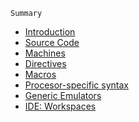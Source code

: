 ```
Summary
```

* [Introduction](README.md)
* [Source Code](source.md)
* [Machines](machines.md)
* [Directives](directives.md)
* [Macros](macros.md)
* [Procesor-specific syntax](Extras/procesor-specific-syntax.md)
* [Generic Emulators](Extras/generic-emulators.md)
* [IDE: Workspaces](/Extras/workspaces.md)



